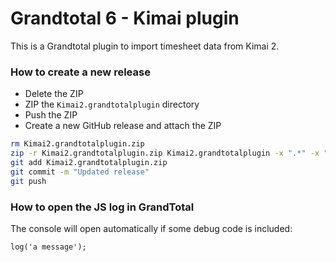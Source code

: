 # Grandtotal 6 - Kimai plugin

This is a Grandtotal plugin to import timesheet data from Kimai 2.

### How to create a new release

- Delete the ZIP
- ZIP the `Kimai2.grandtotalplugin` directory
- Push the ZIP
- Create a new GitHub release and attach the ZIP

```bash
rm Kimai2.grandtotalplugin.zip
zip -r Kimai2.grandtotalplugin.zip Kimai2.grandtotalplugin -x ".*" -x "__MACOSX" -x "Kimai2.grandtotalplugin.zip" -x ".DS_Store"
git add Kimai2.grandtotalplugin.zip
git commit -m "Updated release"
git push
```

### How to open the JS log in GrandTotal

The console will open automatically if some debug code is included: 
```
log('a message');
```
